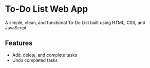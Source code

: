 # To-Do List Web App

A simple, clean, and functional To-Do List built using HTML, CSS, and JavaScript.

## Features
- Add, delete, and complete tasks
- Undo completed tasks
